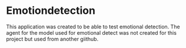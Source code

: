 # Emotiondetection
This application was created to be able to test emotional detection. The agent for the model used for emotional detect was not created for this project but used from another giithub.
